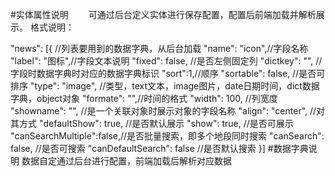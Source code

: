 #实体属性说明
&emsp;&emsp;可通过后台定义实体进行保存配置，配置后前端加载并解析展示。
格式说明：

"news": [{ //列表要用到的数据字典，从后台加载
	"name": "icon",//字段名称
	"label": "图标",//字段文本说明
	"fixed": false, //是否左侧固定列
	"dictkey": "", //字段时数据字典时对应的数据字典标识
	"sort":1,//顺序
	"sortable": false, //是否可排序
	"type": "image", //类型，text文本，image图片，date日期时间，dict数据字典，object对象
	"formate": "",//时间的格式
	"width": 100, //列宽度
	"showname": "", //是一个关联对象时展示对象的字段名称
	"align": "center", //对其方式
	"defaultShow": true, //是否默认展示
	"show": true, //是否可展示
	"canSearchMultiple":false,//是否批量搜索，即多个地段同时搜索
	"canSearch": false, //是否可搜索
	"canDefaultSearch": false //是否默认搜索
}]
#数据字典说明
数据自定通过后台进行配置，前端加载后解析对应数据